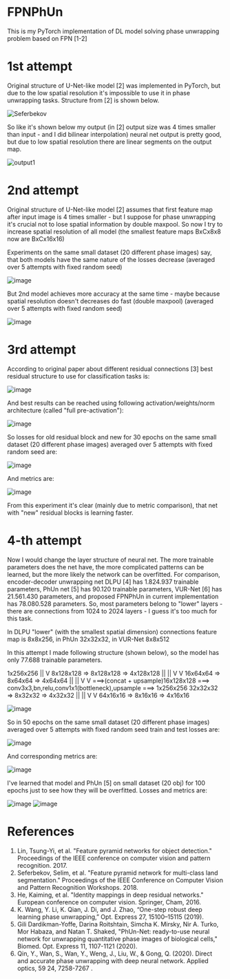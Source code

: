# FPNPhUn
This is my PyTorch implementation of DL model solving phase unwrapping problem based on FPN [1-2]

# 1st attempt

Original structure of U-Net-like model [2] was implemented in PyTorch, but due to the low spatial resolution it's impossible to use it in phase unwrapping tasks.
Structure from [2] is shown below.

![Seferbekov](https://user-images.githubusercontent.com/73649419/116997820-94417600-acdd-11eb-97f7-a376d0444b3a.jpg)


So like it's shown below my output (in [2] output size was 4 times smaller than input - and I did bilinear interpolation) neural net output is pretty good, but due to low spatial resolution there are linear segments on the output map. 

![output1](https://user-images.githubusercontent.com/73649419/117002845-60b61a00-ace4-11eb-8ad2-c72b4c55ae72.jpg)

# 2nd attempt

Original structure of U-Net-like model [2] assumes that first feature map after input image is 4 times smaller - but I suppose for phase unwrapping it's crucial not to lose spatial information by double maxpool. 
So now I try to increase spatial resolution of all model (the smallest feature maps BxCx8x8 now are BxCx16x16)

Experiments on the same small dataset (20 different phase images) say, that both models have the same nature of the losses decrease (averaged over 5 attempts with fixed random seed)

![image](https://user-images.githubusercontent.com/73649419/117153386-34210180-adbb-11eb-9533-2ff1fcaeb155.png)


But 2nd model achieves more accuracy at the same time - maybe because spatial resolution doesn't decreases do fast (double maxpool) (averaged over 5 attempts with fixed random seed)

![image](https://user-images.githubusercontent.com/73649419/117153578-67fc2700-adbb-11eb-859e-3209325866b2.png)

# 3rd attempt

According to original paper about different residual connections [3] best residual structure to use for classification tasks is:

![image](https://user-images.githubusercontent.com/73649419/117353301-403abb00-aeb0-11eb-8d66-127dc9ef09e0.png)

And best results can be reached using following activation/weights/norm architecture (called "full pre-activation"):

![image](https://user-images.githubusercontent.com/73649419/117353643-a7f10600-aeb0-11eb-939a-d30b24469736.png)

So losses for old residual block and new for 30 epochs on the same small dataset (20 different phase images) averaged over 5 attempts with fixed random seed are:

![image](https://user-images.githubusercontent.com/73649419/117362551-af69dc80-aebb-11eb-944f-061033bb2fb2.png)

And metrics are:

![image](https://user-images.githubusercontent.com/73649419/117362663-d6281300-aebb-11eb-89f3-fbcf7885105f.png)

From this experiment it's clear (mainly due to metric comparison), that net with "new" residual blocks is learning faster.

# 4-th attempt

Now I would change the layer structure of neural net. The more trainable parameters does the net have, the more complicated patterns can be learned, but the more likely the network can be overfitted. For comparison, encoder-decoder unwrapping net DLPU [4] has 1.824.937 trainable parameters, PhUn net [5] has 90.120 trainable parameters, 
VUR-Net [6] has 21.561.430 parameters, and proposed FPNPhUn in current implementation has 78.080.528 parameters. So, most parameters belong to "lower" layers - there are connections from 1024 to 2024 layers - I guess it's too much for this task. 

In DLPU "lower" (with the smallest spatial dimension) connections feature map is 8x8x256, in PhUn 32x32x32, in VUR-Net 8x8x512

In this attempt I made following structure (shown below), so the model has only 77.688 trainable parameters. 

1x256x256
   ||
   V
8x128x128  => 8x128x128 => 4x128x128
   ||             ||
   V              V
16x64x64   => 8x64x64   => 4x64x64
   ||             ||
   V              V                      ===>(concat + upsample)16x128x128   ===> conv3x3,bn,relu,conv1x1(bottleneck),upsample ===> 1x256x256
32x32x32   => 8x32x32   => 4x32x32
   ||             ||
   V              V
64x16x16   => 8x16x16   => 4x16x16

![image](https://user-images.githubusercontent.com/73649419/117505122-d855a480-af83-11eb-9322-a3fb5bcb7575.png)

So in 50 epochs on the same small dataset (20 different phase images) averaged over 5 attempts with fixed random seed train and test losses are:

![image](https://user-images.githubusercontent.com/73649419/117506868-92e6a680-af86-11eb-9417-399019a42d05.png)

And corresponding metrics are:

![image](https://user-images.githubusercontent.com/73649419/117506901-a134c280-af86-11eb-9c98-5e5775dc36de.png)


I've learned that model and PhUn [5] on small dataset (20 obj) for 100 epochs just to see how they will be overfitted. Losses and metrics are:

![image](https://user-images.githubusercontent.com/73649419/117554628-9438d180-b061-11eb-809a-7f34b2f0ccda.png)
![image](https://user-images.githubusercontent.com/73649419/117554636-a286ed80-b061-11eb-821b-c67344c4512f.png)



# References
1. Lin, Tsung-Yi, et al. "Feature pyramid networks for object detection." Proceedings of the IEEE conference on computer vision and pattern recognition. 2017.
2. Seferbekov, Selim, et al. "Feature pyramid network for multi-class land segmentation." Proceedings of the IEEE Conference on Computer Vision and Pattern Recognition Workshops. 2018.
3. He, Kaiming, et al. "Identity mappings in deep residual networks." European conference on computer vision. Springer, Cham, 2016.
4. K. Wang, Y. Li, K. Qian, J. Di, and J. Zhao, “One-step robust deep learning phase unwrapping,” Opt. Express 27, 15100–15115 (2019).
5. Gili Dardikman-Yoffe, Darina Roitshtain, Simcha K. Mirsky, Nir A. Turko, Mor Habaza, and Natan T. Shaked, "PhUn-Net: ready-to-use neural network for unwrapping quantitative phase images of biological cells," Biomed. Opt. Express 11, 1107-1121 (2020).
6. Qin, Y., Wan, S., Wan, Y., Weng, J., Liu, W., & Gong, Q. (2020). Direct and accurate phase unwrapping with deep neural network. Applied optics, 59 24, 7258-7267 .
